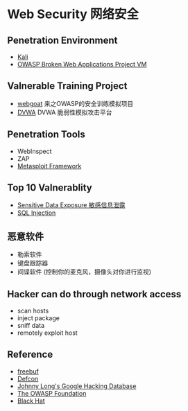 
# Web Security 网络安全

## Penetration Environment

- [Kali](./kali-guide.md)
- [OWASP Broken Web Applications Project VM](https://www.owasp.org/index.php/OWASP_Broken_Web_Applications_Project)

## Valnerable Training Project

- [webgoat](<https://www.owasp.org/index.php/Webgoat>) 来之OWASP的安全训练模拟项目
- [DVWA](http://www.dvwa.co.uk/) DVWA 脆弱性模拟攻击平台

## Penetration Tools

- WebInspect
- ZAP
- [Metasploit Framework](./kali-guide.md##Install-metasploit)

## Top 10 Valnerablity

- [Sensitive Data Exposure 敏感信息泄露](./top-10-valnerabilities/sensitive-data-exposure.md)
- [SQL Injection](./top-10-valnerabilities/sql-injection.md)

## 恶意软件

- 勒索软件
- 键盘跟踪器
- 间谍软件 (控制你的麦克风，摄像头对你进行监视)

## Hacker can do through network access

- scan hosts
- inject package
- sniff data
- remotely exploit host

## Reference

- [freebuf](http://www.freebuf.com/)
- [Defcon](https://defcon.org)
- [Johnny Long's Google Hacking Database](https://www.exploit-db.com/google-hacking-database)
- [The OWASP Foundation](https://www.owasp.org/index.php/Main_Page)
- [Black Hat](https://www.blackhat.com/)
